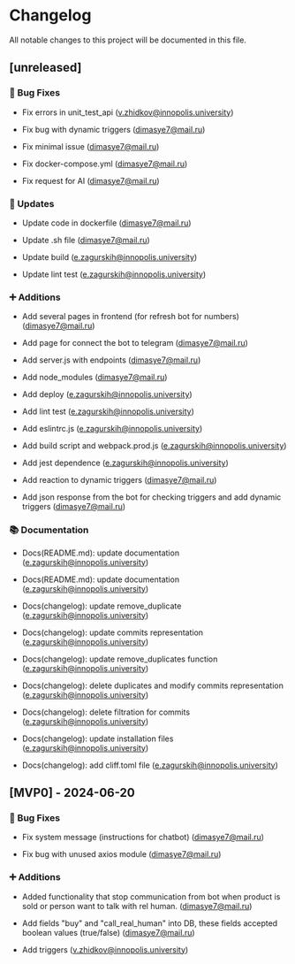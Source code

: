 # Changelog

All notable changes to this project will be documented in this file.

## [unreleased]

### 🐛 Bug Fixes

- Fix errors in unit_test_api
(v.zhidkov@innopolis.university)

- Fix bug with dynamic triggers
(dimasye7@mail.ru)

- Fix minimal issue
(dimasye7@mail.ru)

- Fix docker-compose.yml
(dimasye7@mail.ru)

- Fix request for AI
(dimasye7@mail.ru)


### 🔄 Updates

- Update code in dockerfile
(dimasye7@mail.ru)

- Update .sh file
(dimasye7@mail.ru)

- Update build
(e.zagurskih@innopolis.university)

- Update lint test
(e.zagurskih@innopolis.university)


### ➕ Additions

- Add several pages in frontend (for refresh bot for numbers)
(dimasye7@mail.ru)

- Add page for connect the bot to telegram
(dimasye7@mail.ru)

- Add server.js with endpoints
(dimasye7@mail.ru)

- Add node_modules
(dimasye7@mail.ru)

- Add deploy
(e.zagurskih@innopolis.university)

- Add lint test
(e.zagurskih@innopolis.university)

- Add eslintrc.js
(e.zagurskih@innopolis.university)

- Add build script and webpack.prod.js
(e.zagurskih@innopolis.university)

- Add jest dependence
(e.zagurskih@innopolis.university)

- Add reaction to dynamic triggers
(dimasye7@mail.ru)

- Add json response from the bot for checking triggers and add dynamic triggers
(dimasye7@mail.ru)


### 📚 Documentation

- Docs(README.md): update documentation
(e.zagurskih@innopolis.university)

- Docs(README.md): update documentation
(e.zagurskih@innopolis.university)

- Docs(changelog): update remove_duplicate
(e.zagurskih@innopolis.university)

- Docs(changelog): update commits representation
(e.zagurskih@innopolis.university)

- Docs(changelog): update remove_duplicates function
(e.zagurskih@innopolis.university)

- Docs(changelog): delete duplicates and modify commits representation
(e.zagurskih@innopolis.university)

- Docs(changelog): delete filtration for commits
(e.zagurskih@innopolis.university)

- Docs(changelog): update installation files
(e.zagurskih@innopolis.university)

- Docs(changelog): add cliff.toml file
(e.zagurskih@innopolis.university)


## [MVP0] - 2024-06-20

### 🐛 Bug Fixes

- Fix system message (instructions for chatbot)
(dimasye7@mail.ru)

- Fix bug with unused axios module
(dimasye7@mail.ru)


### ➕ Additions

- Added functionality that stop communication from bot when product is sold or person want to talk with rel human.
(dimasye7@mail.ru)

- Add fields "buy" and "call_real_human" into DB, these fields accepted boolean values (true/false)
(dimasye7@mail.ru)

- Add triggers
(v.zhidkov@innopolis.university)


<!-- generated by git-cliff -->
